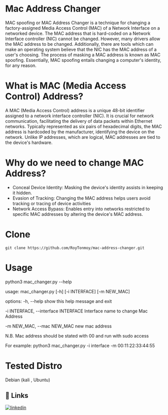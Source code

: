 
# Mac Address Changer

MAC spoofing or MAC Address Changer is a technique for changing a factory-assigned Media Access Control (MAC) of a Network Interface on a networked device. The MAC address that is hard-coded on a Network Interface controller (NIC) cannot be changed. However, many drivers allow the MAC address to be changed. Additionally, there are tools which can make an operating system believe that the NIC has the MAC address of a user's choosing. The process of masking a MAC address is known as MAC spoofing. Essentially, MAC spoofing entails changing a computer's identity, for any reason.

# What is MAC (Media Access Control) Address?
A MAC (Media Access Control) address is a unique 48-bit identifier assigned to a network interface controller (NIC). It is crucial for network communication, facilitating the delivery of data packets within Ethernet networks. Typically represented as six pairs of hexadecimal digits, the MAC address is hardcoded by the manufacturer, identifying the device on the network. Unlike IP addresses, which are logical, MAC addresses are tied to the device's hardware.

# Why do we need to change MAC Address?
* Conceal Device Identity: Masking the device's identity assists in keeping it hidden.
* Evasion of Tracking: Changing the MAC address helps users avoid tracking or tracing of device activities
* Network Access Bypass: Enables entry into networks restricted to specific MAC addresses by altering the device's MAC address.

# Clone

    git clone https://github.com/RoyTonmoy/mac-address-changer.git

# Usage
python3 mac_changer.py --help


usage: mac_changer.py [-h] [-i INTERFACE] [-m NEW_MAC]

options:
  -h, --help            show this help message and exit
  
  -i INTERFACE, --interface INTERFACE
                        Interface name to change Mac Address
  
  -m NEW_MAC, --mac NEW_MAC
                        new mac address

N.B. Mac address should be stated with 00 and run with sudo access

For example:
    python3 mac_changer.py -i interface -m 00:11:22:33:44:55

# Tested Distro

Debian (kali , Ubuntu)

## 🔗 Links

[![linkedin](https://img.shields.io/badge/linkedin-0A66C2?style=for-the-badge&logo=linkedin&logoColor=white)](https://www.linkedin.com/in/tonmoy-roy11/)


